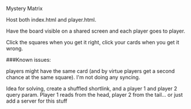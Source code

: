 Mystery Matrix

Host both index.html and player.html.

Have the board visible on a shared screen and each player goes to player.

Click the squares when you get it right, click your cards when you get it wrong.

###Known issues: 

players might have the same card (and by virtue players get a second chance at the same square).  I'm not
doing any syncing.

Idea for solving, create a shuffled shortlink, and a player 1 and player 2 query param.  Player 1 reads from the head, player 2 from the tail...  or just add a server for this stuff
